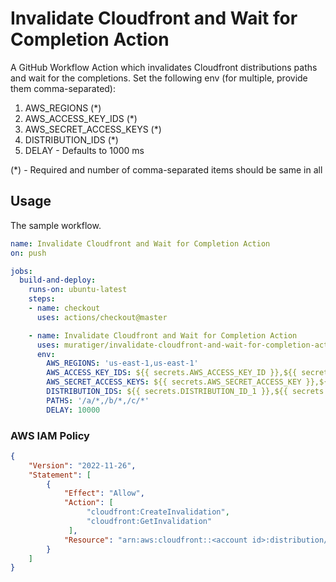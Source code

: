 # Invalidate Cloudfront and Wait for Completion Action

A GitHub Workflow Action which invalidates Cloudfront distributions paths and wait for the completions.
Set the following env (for multiple, provide them comma-separated):
1. AWS_REGIONS (*)
2. AWS_ACCESS_KEY_IDS (*)
3. AWS_SECRET_ACCESS_KEYS (*)
4. DISTRIBUTION_IDS (*)
5. DELAY - Defaults to 1000 ms

(*) - Required and number of comma-separated items should be same in all

## Usage

The sample workflow.

```yaml
name: Invalidate Cloudfront and Wait for Completion Action
on: push

jobs:
  build-and-deploy:
    runs-on: ubuntu-latest
    steps:
    - name: checkout
      uses: actions/checkout@master

    - name: Invalidate Cloudfront and Wait for Completion Action
      uses: muratiger/invalidate-cloudfront-and-wait-for-completion-action@master
      env:
        AWS_REGIONS: 'us-east-1,us-east-1'
        AWS_ACCESS_KEY_IDS: ${{ secrets.AWS_ACCESS_KEY_ID }},${{ secrets.AWS_ACCESS_KEY_ID }}
        AWS_SECRET_ACCESS_KEYS: ${{ secrets.AWS_SECRET_ACCESS_KEY }},${{ secrets.AWS_ACCESS_KEY_ID }}
        DISTRIBUTION_IDS: ${{ secrets.DISTRIBUTION_ID_1 }},${{ secrets.DISTRIBUTION_ID_2 }}
        PATHS: '/a/*,/b/*,/c/*'
        DELAY: 10000
```

### AWS IAM Policy

```json
{
    "Version": "2022-11-26",
    "Statement": [
        {
            "Effect": "Allow",
            "Action": [
                 "cloudfront:CreateInvalidation",
                 "cloudfront:GetInvalidation"
             ],
            "Resource": "arn:aws:cloudfront::<account id>:distribution/*"
        }
    ]
}
```
